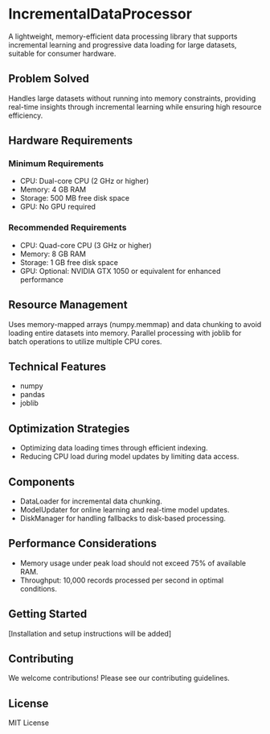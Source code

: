# IncrementalDataProcessor

A lightweight, memory-efficient data processing library that supports incremental learning and progressive data loading for large datasets, suitable for consumer hardware.

## Problem Solved
Handles large datasets without running into memory constraints, providing real-time insights through incremental learning while ensuring high resource efficiency.

## Hardware Requirements
### Minimum Requirements
- CPU: Dual-core CPU (2 GHz or higher)
- Memory: 4 GB RAM
- Storage: 500 MB free disk space
- GPU: No GPU required

### Recommended Requirements
- CPU: Quad-core CPU (3 GHz or higher)
- Memory: 8 GB RAM
- Storage: 1 GB free disk space
- GPU: Optional: NVIDIA GTX 1050 or equivalent for enhanced performance

## Resource Management
Uses memory-mapped arrays (numpy.memmap) and data chunking to avoid loading entire datasets into memory.
Parallel processing with joblib for batch operations to utilize multiple CPU cores.

## Technical Features
- numpy
- pandas
- joblib


## Optimization Strategies
- Optimizing data loading times through efficient indexing.
- Reducing CPU load during model updates by limiting data access.


## Components
- DataLoader for incremental data chunking.
- ModelUpdater for online learning and real-time model updates.
- DiskManager for handling fallbacks to disk-based processing.


## Performance Considerations
- Memory usage under peak load should not exceed 75% of available RAM.
- Throughput: 10,000 records processed per second in optimal conditions.


## Getting Started
[Installation and setup instructions will be added]

## Contributing
We welcome contributions! Please see our contributing guidelines.

## License
MIT License
